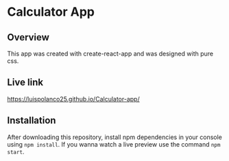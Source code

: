 # Calculator App
## Overview
This app was created with create-react-app and was designed with pure css.

## Live link

https://luispolanco25.github.io/Calculator-app/

## Installation

After downloading this repository, install npm dependencies in your console using `npm install`. If you wanna watch a live preview use the command `npm start`.
